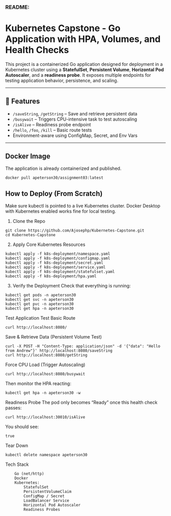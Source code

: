 ### README:

# Kubernetes Capstone - Go Application with HPA, Volumes, and Health Checks

This project is a containerized Go application designed for deployment in a Kubernetes cluster using a **StatefulSet**, **Persistent Volume**, **Horizontal Pod Autoscaler**, and a **readiness probe**. It exposes multiple endpoints for testing application behavior, persistence, and scaling.

---

## 🔧 Features

- `/saveString`, `/getString` – Save and retrieve persistent data
- `/busywait` – Triggers CPU-intensive task to test autoscaling
- `/isAlive` – Readiness probe endpoint
- `/hello`, `/foo`, `/kill` – Basic route tests
- Environment-aware using ConfigMap, Secret, and Env Vars

---

## Docker Image

The application is already containerized and published.

```
docker pull apeterson30/assignment03:latest
```

## How to Deploy (From Scratch)

Make sure kubectl is pointed to a live Kubernetes cluster. Docker Desktop with Kubernetes enabled works fine for local testing.
1. Clone the Repo
```
git clone https://github.com/Ajosephp/Kubernetes-Capstone.git
cd Kubernetes-Capstone
```
2. Apply Core Kubernetes Resources
```
kubectl apply -f k8s-deployment/namespace.yaml
kubectl apply -f k8s-deployment/configmap.yaml
kubectl apply -f k8s-deployment/secret.yaml
kubectl apply -f k8s-deployment/service.yaml
kubectl apply -f k8s-deployment/statefulset.yaml
kubectl apply -f k8s-deployment/hpa.yaml
```
3. Verify the Deployment
Check that everything is running:
```
kubectl get pods -n apeterson30
kubectl get svc -n apeterson30
kubectl get pvc -n apeterson30
kubectl get hpa -n apeterson30
```
Test Application
Test Basic Route
```
curl http://localhost:8080/
```
Save & Retrieve Data (Persistent Volume Test)
```
curl -X POST -H "Content-Type: application/json" -d '{"data": "Hello from Andrew"}' http://localhost:8080/saveString
curl http://localhost:8080/getString
```
Force CPU Load (Trigger Autoscaling)
```
curl http://localhost:8080/busywait
```
Then monitor the HPA reacting:
```
kubectl get hpa -n apeterson30 -w
```
Readiness Probe
The pod only becomes “Ready” once this health check passes:
```
curl http://localhost:30010/isAlive
```
You should see:
```
true
```
Tear Down
```
kubectl delete namespace apeterson30
```
Tech Stack
```
    Go (net/http)
    Docker
    Kubernetes:
        StatefulSet
        PersistentVolumeClaim
        ConfigMap / Secret
        LoadBalancer Service
        Horizontal Pod Autoscaler
        Readiness Probes
```
